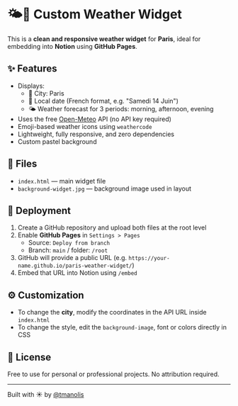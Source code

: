 # 🌤️💜 Custom Weather Widget 

This is a **clean and responsive weather widget** for **Paris**, ideal for embedding into **Notion** using **GitHub Pages**.

## ✨ Features

- Displays:
  - 📍 City: Paris
  - 📅 Local date (French format, e.g. "Samedi 14 Juin")
  - 🌤️ Weather forecast for 3 periods: morning, afternoon, evening
- Uses the free [Open-Meteo](https://open-meteo.com/) API (no API key required)
- Emoji-based weather icons using `weathercode`
- Lightweight, fully responsive, and zero dependencies
- Custom pastel background

## 📂 Files

- `index.html` — main widget file
- `background-widget.jpg` — background image used in layout

## 🚀 Deployment

1. Create a GitHub repository and upload both files at the root level
2. Enable **GitHub Pages** in `Settings > Pages`
   - Source: `Deploy from branch`
   - Branch: `main` / folder: `/root`
3. GitHub will provide a public URL (e.g. `https://your-name.github.io/paris-weather-widget/`)
4. Embed that URL into Notion using `/embed`

## ⚙️ Customization

- To change the **city**, modify the coordinates in the API URL inside `index.html`
- To change the style, edit the `background-image`, font or colors directly in CSS

## 📜 License

Free to use for personal or professional projects. No attribution required.

---
Built with ☀️ by [@tmanolis](https://github.com/tmanolis)
